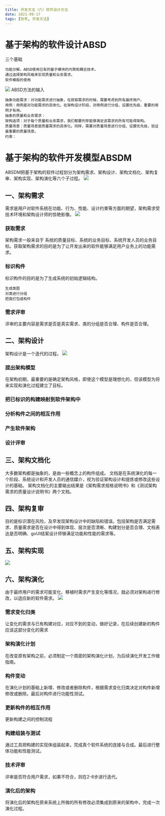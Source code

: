 ```yaml
---
title: 开发方法（六）软件设计方法
date: 2021-09-17
tags: [软考, 开发方法]
---
```


# 基于架构的软件设计ABSD
三个基础
```
功能分解，ABSD使用已有的基于模块的内聚和耦合技术。
通过选择架构风格来实现质量和业务需求。
软件模板的使用
```
![](/images/ruankao/3-5.png)
ABSD方法的输入
```
抽象功能需求：对功能需求进行抽象，在获取需求的时候，需要考虑到所有最终用户。
用例：用例是对功能需求的具体化。在架构设计阶段，对用例进行分组，设置优先级，重要的用例才有用。
抽象的质量和业务需求：
架构选项：对于每个质量和业务需求，我们都要列举能够满足该需求的所有可能得架构。
质量场景：质量场景是质量需求的具体化。同样，需要对质量场景进行分组、设置优先级，验证最重要的质量场景。
约束：
```

# 基于架构的软件开发模型ABSDM
ABSDM把基于架构的软件过程划分为架构需求、架构设计、架构文档化、架构复审、架构实现、架构演化等六个子过程。
![](/images/ruankao/3-6.png)

## 一、架构需求
需求是用户对软件系统在功能、行为、性能、设计约束等方面的期望，架构需求受技术环境和架构设计师的惊艳影像。
![](/images/ruankao/3-7.png)
### 获取需求
架构需求一般来自于 系统的质量目标、系统的业务目标、系统开发人员的业务目标。获取架构需求的目的是为了让开发出来的软件能够满足用户业务上的功能需求。
### 标识构件
标识构件的目的是为了生成系统的初始逻辑结构。
```
生成类图
对类进行分组
把类打包成构件
```
### 需求评审
评审的主要内容是需求是否是真实需求、类的分组是否合理、构件是否合理。

## 二、架构设计
架构设计是一个迭代的过程。
![](/images/ruankao/3-8.png)
### 提出架构模型
在架构初期，最重要的是确定架构风格，即使这个模型是理想化的，但该模型为将来实现和演化过程建立了目标。
### 把已标识的构建映射到软件架构中

### 分析构件之间的相互作用

### 产生软件架构

### 设计评审

## 三、架构文档化
大多数架构都是抽象的，是由一些概念上的构件组成。
文档是在系统演化的每一个阶段、系统设计和开发人员的通信媒介，视为验证架构设计和提炼或修改这些设计的基础。
架构文档化的主要输出结果是《架构需求规格说明书》和《测试架构需求的质量设计说明书》两个文档。

## 四、架构复审
目的是标识潜在风险，及早发现架构设计中的缺陷和错误。包括架构是否满足需求、质量需求是否在设计中得到体现、层次是否清晰、构建划分是否合理、文档表达是否明确、goUI结案设计师够满足功能和性能的需求等。

## 五、架构实现
![](/images/ruankao/3-9.png)

## 六、架构演化
由于最终用户的需求可能变化、移植时需求产生变化等情况，就必须对架构进行修改，以适应新的软件需求。
![](/images/ruankao/3-10.png)
### 需求变化归类
让变化的需求与已有构建对应，对应不到的变动，做好记录，在后续创建新的构件应该这部分变化的需求
### 架构演化计划
在改变原有架构之前，必须制定一个周密的架构演化计划，为后续演化开发工作做指南。
### 构件变动
在演化计划的基础上新增、修改或者删除构件，根据需求变化归类决定对构件新增修改或删除。最后对构件进行功能性测试。
### 更新构件的相互作用
更新构建之间的控制流程
### 构建组装与测试
通过工具把构建的实现体组装起来，完成真个软件系统的连接与合成。最后进行整体功能和性能测试。
### 技术评审
评审是否符合用户需求，如果不符合，则在2-6步进行迭代。
### 演化后的架构
将演化后的架构在原来系统上所做的所有修改必须集成到原来的架构中，完成一次演化过程。